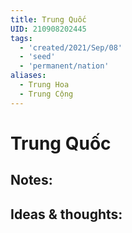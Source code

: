 ```yaml
---
title: Trung Quốc
UID: 210908202445
tags:
  - 'created/2021/Sep/08'
  - 'seed'
  - 'permanent/nation'
aliases:
  - Trung Hoa
  - Trung Cộng
---
```

# Trung Quốc

## Notes:


## Ideas & thoughts:
